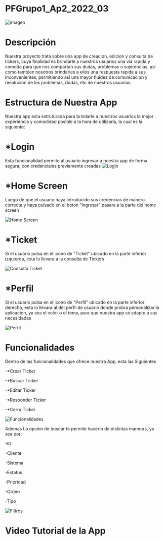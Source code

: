 # PFGrupo1_Ap2_2022_03

![imagen](https://user-images.githubusercontent.com/99441207/206359857-379eac7f-f14a-4544-a761-a2fb068fd510.jpeg)

# Descripción
Nuestra proyecto trata sobre una app de creacion, edicion y consulta de tickers, 
cuya finalidad es brindarle a nuestros usuarios una via rapida y comoda
para que nos compartan sus dudas, problemas o sujerencias, asi como tambien 
nosotros brindarles a ellos una respuesta rapida a sus inconvenientes, permitiendo asi 
una mayor fluidez de comunicacion y resolucion de los problemas, dudas, etc de nuestros usuarios.

# Estructura de Nuestra App

Nuestra app esta estruturada para brindarle a nuestros usuarios la mejor experiencia
y comodidad posible a la hora de utilizarla, la cual es la siguiente:

# *Login

Esta funcionalidad permite al usuario ingresar a nuestra app de forma segura, con credenciales previamente creadas
![Login](https://user-images.githubusercontent.com/99441207/206361835-c93ad8e3-cb2b-40ea-8d82-b6ddcc2ac7ad.png)

# *Home Screen

Luego de que el usuario haya intruducido sus credencias de manera correcta y haya pulsado en el boton "Ingresar"
pasara a la parte del home screen

![Home Screen](https://user-images.githubusercontent.com/99441207/206362354-f3c542ee-f224-4949-9ef1-411283234601.png)

# *Ticket

Si el usuario pulsa en el icono de "Ticket" ubicado en la parte inferior izquierda, esta lo llevara a la 
consulta de Tickers

![Consulta Ticket](https://user-images.githubusercontent.com/99441207/206362828-9e0fb35b-a3aa-4af3-ad76-3e28ac482362.png)

# *Perfil 

Si el usuario pulsa en el icono de "Perfil" ubicado en la parte inferior derecha, esta lo llevara al del perfil de usuario
donde probra personalizar la aplicacion, ya sea el color o el tema, para que nuestra app se adapte a sus necesidades

![Perfil](https://user-images.githubusercontent.com/99441207/206363524-d5b07f90-43a8-4539-9028-706d0a8c96a5.png)

# Funcionalidades

Dentro de las funcionalidades que ofrece nuestra App, esta las Siguientes

-*Crear Ticker

-*Buscar Ticker

-*Editar Ticker

-*Responder Ticker

-*Cerra Ticker

![Funcionalidades](https://user-images.githubusercontent.com/99441207/206365472-ab501854-f19b-451e-85b0-35ee09d77210.png)


Ademas La opcion  de buscar te permite hacerlo de distintas maneras, ya sea por:

-ID

-Cliente

-Sistema

-Estatus

-Prioridad

-Orden 

-Tipo

![Filtros](https://user-images.githubusercontent.com/99441207/206365209-26f73758-ad83-4bac-a131-9904900b872b.png)

# Video Tutorial de la App















